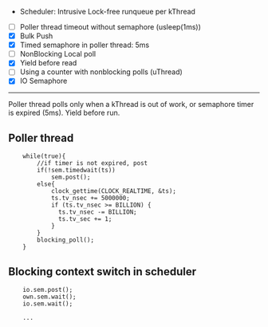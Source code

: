 - Scheduler: Intrusive Lock-free runqueue per kThread
- [ ] Poller thread timeout without semaphore (usleep(1ms))
- [x] Bulk Push
- [x] Timed semaphore in poller thread: 5ms
- [ ] NonBlocking Local poll
- [x] Yield before read
- [ ] Using a counter with nonblocking polls (uThread)
- [x] IO Semaphore

---

Poller thread polls only when a kThread is out of work,
or semaphore timer is expired (5ms). Yield before run.

## Poller thread

```
    while(true){
        //if timer is not expired, post
        if(!sem.timedwait(ts))
            sem.post();
        else{
            clock_gettime(CLOCK_REALTIME, &ts);
            ts.tv_nsec += 5000000;
            if (ts.tv_nsec >= BILLION) {
              ts.tv_nsec -= BILLION;
              ts.tv_sec += 1;
            }
        }
        blocking_poll();
    }
```

## Blocking context switch in scheduler
```
    io.sem.post();
    own.sem.wait();
    io.sem.wait();

    ...
```